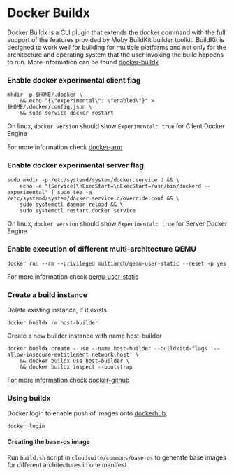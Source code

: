 # Docker Buildx
Docker Buildx is a CLI plugin that extends the docker command with the full support of the features provided by Moby BuildKit builder toolkit. BuildKit is designed to work well for building for multiple platforms and not only for the architecture and operating system that the user invoking the build happens to run. More information can be found [docker-buildx](https://docs.docker.com/buildx/working-with-buildx/)

### Enable docker experimental client flag
```
mkdir -p $HOME/.docker \
    && echo "{\"experimental\": \"enabled\"}" > $HOME/.docker/config.json \
    && sudo service docker restart
```

On linux, `docker version` should show `Experimental: true` for Client Docker Engine

For more information check [docker-arm](https://www.docker.com/blog/getting-started-with-docker-for-arm-on-linux/)

### Enable docker experimental server flag
```
sudo mkdir -p /etc/systemd/system/docker.service.d && \
	echo -e "[Service]\nExecStart=\nExecStart=/usr/bin/dockerd --experimental" | sudo tee -a /etc/systemd/system/docker.service.d/override.conf && \
	sudo systemctl daemon-reload && \
	sudo systemctl restart docker.service
```
On linux, `docker version` should show `Experimental: true` for Server Docker Engine

### Enable execution of different multi-architecture QEMU
```
docker run --rm --privileged multiarch/qemu-user-static --reset -p yes
```

For more information check [qemu-user-static](https://github.com/multiarch/qemu-user-static)

### Create a build instance
Delete existing instance, if it exists
```
docker buildx rm host-builder
```
Create a new builder instance with name host-builder
```
docker buildx create --use --name host-builder --buildkitd-flags '--allow-insecure-entitlement network.host' \
    && docker buildx use host-builder \
    && docker buildx inspect --bootstrap
```

For more information check [docker-github](https://github.com/docker/buildx/blob/master/README.md)

### Using buildx
Docker login to enable push of images onto [dockerhub](https://hub.docker.com/u/cloudsuite/). 
```
docker login
```

#### Creating the base-os image
Run `build.sh` script in `cloudsuite/commons/base-os` to generate base images for different architectures in one manifest
